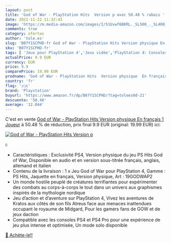 ```yaml
---
layout: post
title: 'God of War - PlayStation Hits  Version p avec 50.48 % rabais '
date: 2021-11-22 11:32:43
image: 'https://m.media-amazon.com/images/I/51Uvwf6BKRL._SL500_._SL400_.jpg'
comments: true
category: ofertas
author: 'tole.es'
slug: 'B07Y1SCPHD-fr God of War - PlayStation Hits Version physique En français...'
sku: 'B07Y1SCPHD-fr'
tags: [ 'Jeux pour PlayStation 4','Jeux vidéo','PlayStation 4: Consoles, jeux et accessoires','playstation', ]
actualPrice: 9.9 EUR
currency: EUR
price: 9.9
comparePrice: 19.99 EUR
prodname: 'God of War - PlayStation Hits  Version physique  En français  1 Joueur'
country: 'fr'
flag: '🇫🇷'
brand: 'Playstation'
buyurl: 'https://www.amazon.fr/dp/B07Y1SCPHD/?tag=tolees0d-21'
descuento: '50.48'
average: '12.044'
---
```


C'est en vente [God of War - PlayStation Hits  Version physique  En français  1 Joueur](https://www.amazon.fr/dp/B07Y1SCPHD/?tag=tolees0d-21)  à  50.48 % de réduction, prix final  9.9 EUR (original: 19.99 EUR) ici:

[![God of War - PlayStation Hits  Version p](https://m.media-amazon.com/images/I/51Uvwf6BKRL._SL500_._SL400_.jpg)](https://www.amazon.fr/dp/B07Y1SCPHD/?tag=tolees0d-21)

ℹ️:

- Caractéristiques : Exclusivité PS4, Version physique du jeu PS Hits God of War, Disponible en audio et en version sous-titrée français, anglais, allemand et italien
- Contenu de la livraison : 1 x Jeu God of War pour PlayStation 4, Gamme : PS Hits, Jaquette en français, Version physique, Art : 19GODWAP2
- Un monde hostile peuplé de créatures terrifiantes pour expérimenter des combats au corps-à-corps le tout dans un univers aux graphismes inspirés de la mythologie nordique
- Jeu d’action et d’aventure sur PlayStation 4, Vivez les aventures de Kratos aux côtés de son fils Atreus face aux menaces inattendues occupant le royaume de Midgard, Pour les gamers fans de GOW et de jeux daction
- Compatible avec les consoles PS4 et PS4 Pro pour une expérience de jeu plus intense et optimisée, Un mode solo disponible

[🛒 Achète-le!!](https://www.amazon.fr/dp/B07Y1SCPHD/?tag=tolees0d-21)
